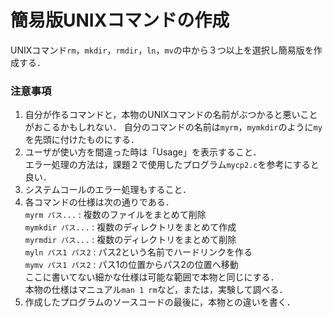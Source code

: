 # 簡易版UNIXコマンドの作成

UNIXコマンド```rm```，```mkdir```，```rmdir```，```ln```，```mv```の中から３つ以上を選択し簡易版を作成する．<br>
### 注意事項
1. 自分が作るコマンドと，本物のUNIXコマンドの名前がぶつかると悪いことがおこるかもしれない．
自分のコマンドの名前は```myrm```，```mymkdir```のように```my```を先頭に付けたものにする．
2. ユーザが使い方を間違った時は「Usage」を表示すること．<br>
エラー処理の方法は，課題２で使用したプログラム```mycp2.c```を参考にすると良い．
3. システムコールのエラー処理もすること．
4. 各コマンドの仕様は次の通りである．<br>
```myrm パス...```  : 複数のファイルをまとめて削除<br>
```mymkdir パス...``` : 複数のディレクトリをまとめて作成<br>
```myrmdir パス...``` : 複数のディレクトリをまとめて削除<br>
```myln パス1 パス2``` : パス2という名前でハードリンクを作る<br>
```mymv パス1 パス2``` : パス1の位置からパス2の位置へ移動<br>
ここに書いてない細かな仕様は可能な範囲で本物と同じにする．<br>
本物の仕様はマニュアル```man 1 rm```など，または，実験して調べる．
5. 作成したプログラムのソースコードの最後に，本物との違いを書く．
